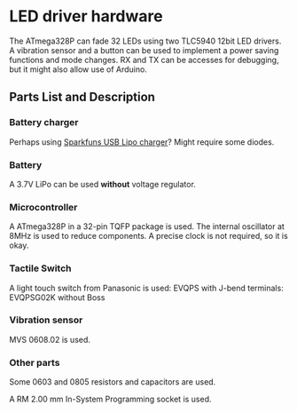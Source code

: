 LED driver hardware
===================

The ATmega328P can fade 32 LEDs using two TLC5940 12bit LED drivers.
A vibration sensor and a button can be used to implement a power saving
functions and mode changes.
RX and TX can be accesses for debugging, but it might also allow use of Arduino.


Parts List and Description
--------------------------

### Battery charger

Perhaps using [Sparkfuns USB Lipo charger](
https://www.sparkfun.com/products/10401)?
Might require some diodes.


### Battery

A 3.7V LiPo can be used **without** voltage regulator.


### Microcontroller

A ATmega328P in a 32-pin TQFP package is used.
The internal oscillator at 8MHz is used to reduce components.
A precise clock is not required, so it is okay.


### Tactile Switch

A light touch switch from Panasonic is used: EVQPS with J-bend terminals:
EVQPSG02K without Boss


### Vibration sensor

MVS 0608.02 is used.


### Other parts

Some 0603 and 0805 resistors and capacitors are used.

A RM 2.00 mm In-System Programming socket is used.

